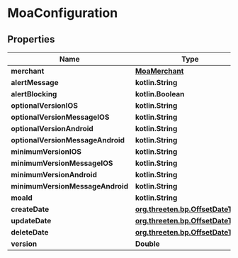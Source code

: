 
# MoaConfiguration

## Properties
Name | Type | Description | Notes
------------ | ------------- | ------------- | -------------
**merchant** | [**MoaMerchant**](MoaMerchant.md) |  |  [optional]
**alertMessage** | **kotlin.String** |  |  [optional]
**alertBlocking** | **kotlin.Boolean** |  |  [optional]
**optionalVersionIOS** | **kotlin.String** |  |  [optional]
**optionalVersionMessageIOS** | **kotlin.String** |  |  [optional]
**optionalVersionAndroid** | **kotlin.String** |  |  [optional]
**optionalVersionMessageAndroid** | **kotlin.String** |  |  [optional]
**minimumVersionIOS** | **kotlin.String** |  |  [optional]
**minimumVersionMessageIOS** | **kotlin.String** |  |  [optional]
**minimumVersionAndroid** | **kotlin.String** |  |  [optional]
**minimumVersionMessageAndroid** | **kotlin.String** |  |  [optional]
**moaId** | **kotlin.String** |  |  [optional]
**createDate** | [**org.threeten.bp.OffsetDateTime**](org.threeten.bp.OffsetDateTime.md) |  |  [optional]
**updateDate** | [**org.threeten.bp.OffsetDateTime**](org.threeten.bp.OffsetDateTime.md) |  |  [optional]
**deleteDate** | [**org.threeten.bp.OffsetDateTime**](org.threeten.bp.OffsetDateTime.md) |  |  [optional]
**version** | **Double** |  |  [optional]



